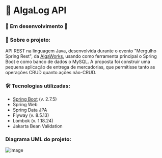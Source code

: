 # 🤿 AlgaLog API

### 🚧 Em desenvolvimento 🚧 

### 📝 Sobre o projeto:
API REST na linguagem Java, desenvolvida durante o evento "Mergulho Spring Rest", da [AlgaWorks](https://www.algaworks.com/), usando como ferramenta principal o Spring Boot e como banco de dados o MySQL. A proposta foi construir uma pequena aplicação de entrega de mercadorias, que permitisse tanto as operações CRUD quanto ações não-CRUD.

### 🛠 Tecnologias utilizadas:
* [Spring Boot](https://spring.io/projects/spring-boot#overview) (v. 2.7.5)
* Spring Web
* Spring Data JPA
* Flyway (v. 8.5.13)
* Lombok (v. 1.18.24)
* Jakarta Bean Validation 

### Diagrama UML do projeto:
![image](https://user-images.githubusercontent.com/86576674/200138888-9150bb31-68bb-45e7-bda6-6dfd69858196.png)
